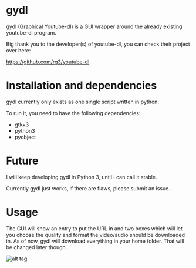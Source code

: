 # gydl
gydl (Graphical Youtube-dl) is a GUI wrapper around the already existing youtube-dl program.

Big thank you to the developer(s) of youtube-dl, you can check their project over here:

https://github.com/rg3/youtube-dl

# Installation and dependencies
gydl currently only exists as one single script written in python.

To run it, you need to have the following dependencies:

* gtk+3
* python3
* pyobject

# Future

I will keep developing gydl in Python 3, until I can call it stable.

Currently gydl just works, if there are flaws, please submit an issue.

# Usage

The GUI will show an entry to put the URL in and two boxes which will let you choose the quality and format the video/audio should be downloaded in. As of now, gydl will download everything in your home folder. That will be changed later though.

![alt tag](http://i.imgur.com/ojmkGzP.png)
